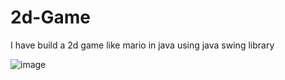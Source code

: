 # 2d-Game
I have build a 2d game like mario in java using java swing library


![image](https://github.com/AyushSGithub24/2d-Game/assets/135719356/f28b8e9d-e7f0-49d4-a37b-f35d38dc4b2e)
